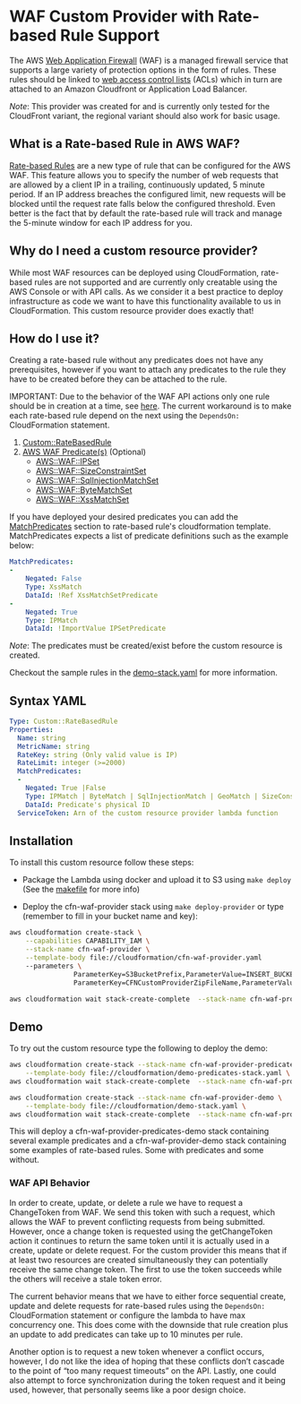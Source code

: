 # WAF Custom Provider with Rate-based Rule Support

The AWS [Web Application Firewall](https://aws.amazon.com/waf/faq/) (WAF) is a managed firewall service that supports a 
large variety of protection options in the form of rules. These rules should be linked to [web access control lists](https://docs.aws.amazon.com/waf/latest/developerguide/web-acl.html) (ACLs) 
which in turn are attached to an Amazon Cloudfront or Application Load Balancer. 

*Note*: This provider was created for and is currently only tested for the CloudFront variant, the regional variant 
should also work for basic usage.


##  What is a Rate-based Rule in AWS WAF?
   
[Rate-based Rules](https://aws.amazon.com/blogs/aws/protect-web-sites-services-using-rate-based-rules-for-aws-waf/) are 
a new type of rule that can be configured for the AWS WAF. This feature allows you to specify the number of web requests that 
are allowed by a client IP in a trailing, continuously updated, 5 minute period. If an IP address breaches the configured 
limit, new requests will be blocked until the request rate falls below the configured threshold. Even better is the fact
that by default the rate-based rule will track and manage the 5-minute window for each IP address for you.


## Why do I need a custom resource provider?

While most WAF resources can be deployed using CloudFormation, rate-based rules are not supported and are currently only
creatable using the AWS Console or with API calls. As we consider it a best practice to deploy infrastructure as code 
we want to have this functionality available to us in CloudFormation. This custom resource provider does exactly that!

## How do I use it?

Creating a rate-based rule without any predicates does not have any prerequisites, however if you want to attach any 
predicates to the rule they have to be created before they can be attached to the rule. 

IMPORTANT: Due to the behavior of the WAF API actions only one rule should be in creation at a time, see 
[here](waf-api-behavior). The current workaround is to make each rate-based rule depend on the next using the 
```DependsOn:``` CloudFormation statement.

1. [Custom::RateBasedRule](syntax-yaml)
2. [AWS WAF Predicate(s)](https://docs.aws.amazon.com/waf/latest/APIReference/API_Predicate.html) (Optional)
    - [AWS::WAF::IPSet](https://docs.aws.amazon.com/AWSCloudFormation/latest/UserGuide/aws-resource-waf-ipset.html)
    - [AWS::WAF::SizeConstraintSet](https://docs.aws.amazon.com/AWSCloudFormation/latest/UserGuide/aws-resource-waf-sizeconstraintset.html)
    - [AWS::WAF::SqlInjectionMatchSet](https://docs.aws.amazon.com/AWSCloudFormation/latest/UserGuide/aws-resource-waf-sqlinjectionmatchset.html)
    - [AWS::WAF::ByteMatchSet](https://docs.aws.amazon.com/AWSCloudFormation/latest/UserGuide/aws-resource-waf-bytematchset.html)
    - [AWS::WAF::XssMatchSet](https://docs.aws.amazon.com/AWSCloudFormation/latest/UserGuide/aws-resource-waf-xssmatchset.html)

If you have deployed your desired predicates you can add the [MatchPredicates](#syntax-yaml) section to rate-based 
rule's cloudformation template. MatchPredicates expects a list of predicate definitions such as the example below:

```yaml
MatchPredicates:
-
    Negated: False
    Type: XssMatch
    DataId: !Ref XssMatchSetPredicate
-
    Negated: True
    Type: IPMatch
    DataId: !ImportValue IPSetPredicate
```

*Note*: The predicates must be created/exist before the custom resource is created.

Checkout the sample rules in the [demo-stack.yaml](cloudformation/demo-stack.yaml) for more information.

## Syntax YAML

```yaml
Type: Custom::RateBasedRule
Properties:
  Name: string
  MetricName: string
  RateKey: string (Only valid value is IP)
  RateLimit: integer (>=2000)
  MatchPredicates:
  -
    Negated: True |False
    Type: IPMatch | ByteMatch | SqlInjectionMatch | GeoMatch | SizeConstraint | XssMatch | RegexMatch
    DataId: Predicate's physical ID
  ServiceToken: Arn of the custom resource provider lambda function
```

## Installation

To install this custom resource follow these steps:

- Package the Lambda using docker and upload it to S3 using ```make deploy``` (See the [makefile](Makefile) for more info)

- Deploy the cfn-waf-provider stack using ```make deploy-provider``` or 
type (remember to fill in your bucket name and key): 

```sh
aws cloudformation create-stack \
	--capabilities CAPABILITY_IAM \
	--stack-name cfn-waf-provider \
	--template-body file://cloudformation/cfn-waf-provider.yaml
	--parameters \
                ParameterKey=S3BucketPrefix,ParameterValue=INSERT_BUCKET_NAME_HERE \
                ParameterKey=CFNCustomProviderZipFileName,ParameterValue=INSERT_BUCKET_KEY_HERE 

aws cloudformation wait stack-create-complete  --stack-name cfn-waf-provider
```


## Demo

To try out the custom resource type the following to deploy the demo:

```sh
aws cloudformation create-stack --stack-name cfn-waf-provider-predicates-demo \
	--template-body file://cloudformation/demo-predicates-stack.yaml \
aws cloudformation wait stack-create-complete  --stack-name cfn-waf-provider-predicates-demo
```

```sh
aws cloudformation create-stack --stack-name cfn-waf-provider-demo \
	--template-body file://cloudformation/demo-stack.yaml \
aws cloudformation wait stack-create-complete  --stack-name cfn-waf-provider-demo
```

This will deploy a cfn-waf-provider-predicates-demo stack containing several example predicates and a cfn-waf-provider-demo 
stack containing some examples of rate-based rules. Some with predicates and some without.


### WAF API Behavior

In order to create, update, or delete a rule we have to request a ChangeToken from WAF. We send this token with such a 
request, which allows the WAF to prevent conflicting requests from being submitted. However, once a change token is 
requested using the getChangeToken action it continues to return the same token until it is actually used in a create, 
update or delete request. For the custom provider this means that if at least two resources are created simultaneously 
they can potentially receive the same change token. The first to use the token succeeds while the others will receive a 
stale token error. 

The current behavior means that we have to either force sequential create, update and delete requests for rate-based 
rules using the ```DependsOn:``` CloudFormation statement or configure the lambda to have max concurrency one. 
This does come with the downside that rule creation plus an update to add predicates can take up to 10 minutes per rule. 

Another option is to request a new token whenever a conflict occurs, however, I do not like the idea of hoping that 
these conflicts don’t cascade to the point of “too many request timeouts” on the API. Lastly, one could also attempt to 
force synchronization during the token request and it being used, however, that personally seems like a poor design choice.